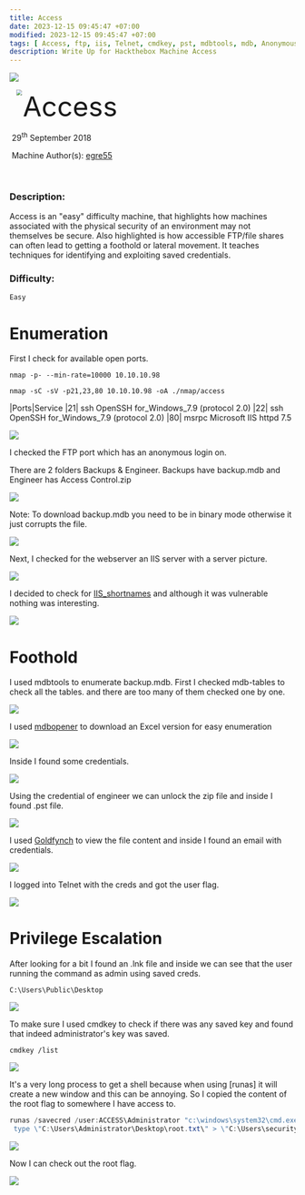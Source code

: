 ```yaml
---
title: Access
date: 2023-12-15 09:45:47 +07:00
modified: 2023-12-15 09:45:47 +07:00
tags: [ Access, ftp, iis, Telnet, cmdkey, pst, mdbtools, mdb, Anonymous, savedcreds, Windows, OSCP, Writeup]
description: Write Up for Hackthebox Machine Access
---
```



![](https://photos.squarezero.dev/file/abir-images/htbasset/banner.png)



<img src="https://photos.squarezero.dev/file/abir-images/Access/logo.png" style="margin-left: 20px; zoom: 60%;" align=left />    	<font size="10">Access</font>

​		29<sup>th</sup> September 2018

​		Machine Author(s): [egre55](https://app.hackthebox.com/users/1190)

​		

### Description:

Access is an &quot;easy&quot; difficulty machine, that highlights how machines associated with the physical security of an environment may not themselves be secure. Also highlighted is how accessible FTP/file shares can often lead to getting a foothold or lateral movement. It teaches techniques for identifying and exploiting saved credentials. 

### Difficulty:

`Easy`


# Enumeration

First I check for available open ports.

`nmap -p- --min-rate=10000 10.10.10.98`

`nmap -sC -sV -p21,23,80 10.10.10.98 -oA ./nmap/access`

|Ports|Service
|21| ssh OpenSSH for_Windows_7.9 (protocol 2.0)
|22| ssh OpenSSH for_Windows_7.9 (protocol 2.0)
|80| msrpc Microsoft IIS httpd 7.5


![](https://photos.squarezero.dev/file/abir-images/Access/1.png)

I checked the FTP port which has an anonymous login on.

There are 2 folders Backups & Engineer. Backups have backup.mdb and Engineer has Access Control.zip

![](https://photos.squarezero.dev/file/abir-images/Access/2.png)

Note: To download backup.mdb you need to be in binary mode otherwise it just corrupts the file.

![](https://photos.squarezero.dev/file/abir-images/Access/3.png)

Next, I checked for the webserver an IIS server with a server picture.

![](https://photos.squarezero.dev/file/abir-images/Access/4.png)

I decided to check for [IIS_shortnames](https://github.com/irsdl/IIS-ShortName-Scanner) and although it was vulnerable nothing was interesting.

![](https://photos.squarezero.dev/file/abir-images/Access/5.png)

# Foothold

I used mdbtools to enumerate backup.mdb. First I checked mdb-tables to check all the tables. and there are too many of them checked one by one.

![](https://photos.squarezero.dev/file/abir-images/Access/6.png)

I used [mdbopener](mdbopener.com) to download an Excel version for easy enumeration

![](https://photos.squarezero.dev/file/abir-images/Access/7.png)

Inside I found some credentials. 

![](https://photos.squarezero.dev/file/abir-images/Access/8.png)

Using the credential of engineer we can unlock the zip file and inside I found .pst file. 

![](https://photos.squarezero.dev/file/abir-images/Access/9.png)

I used [Goldfynch](goldfynch.com) to view the file content and inside I found an email with credentials.

![](https://photos.squarezero.dev/file/abir-images/Access/10.png)

I logged into Telnet with the creds and got the user flag.

![](https://photos.squarezero.dev/file/abir-images/Access/11.png)




# Privilege Escalation

After looking for a bit I found an .lnk file and inside we can see that the user running the command as admin using saved creds.

`C:\Users\Public\Desktop`

![](https://photos.squarezero.dev/file/abir-images/Access/12.png)

To make sure I used cmdkey to check if there was any saved key and found that indeed administrator's key was saved.

`cmdkey /list`

![](https://photos.squarezero.dev/file/abir-images/Access/13.png)

It's a very long process to get a shell because when using [runas] it will create a new window and this can be annoying. So I copied the content of the root flag to somewhere I have access to. 

```powershell
runas /savecred /user:ACCESS\Administrator "c:\windows\system32\cmd.exe /c^
 type \"C:\Users\Administrator\Desktop\root.txt\" > \"C:\Users\security\Desktop\rootflag.txt\""
```


![](https://photos.squarezero.dev/file/abir-images/Access/14.png)

Now I can check out the root flag.

![](https://photos.squarezero.dev/file/abir-images/Access/15.png)


